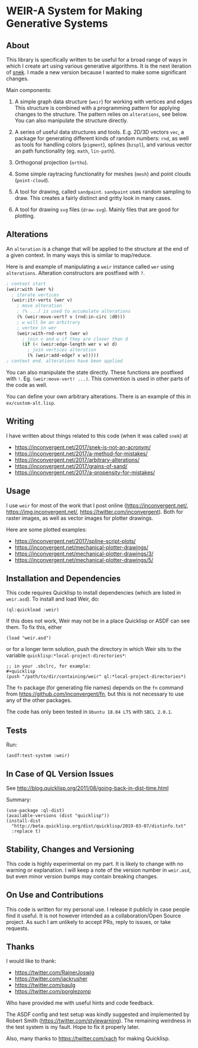 # WEIR-A System for Making Generative Systems


## About

This library is specifically written to be useful for a broad range of ways in
which I create art using various generative algorithms. It is the next
iteration of [snek](https://github.com/inconvergent/snek). I made a new version
because I wanted to make some significant changes.

Main components:

1. A simple graph data structure (`weir`) for working with vertices and edges
   This structure is combined with a programming pattern for applying changes
   to the structure. The pattern relies on `alterations`, see below. You can
   also manipulate the structure directly.

2. A series of useful data structures and tools. E.g. 2D/3D vectors `vec`, a
   package for generating different kinds of random numbers: `rnd`, as well as
   tools for handling colors (`pigment`), splines (`bzspl`), and various vector
   an path functionality (eg. `math`, `lin-path`).

3. Orthogonal projection (`ortho`).

4. Some simple raytracing functionality for meshes (`mesh`) and point clouds
   (`point-cloud`).

5. A tool for drawing, called `sandpaint`. `sandpaint` uses random sampling to
   draw. This creates a fairly distinct and gritty look in many cases.

6. A tool for drawing `svg` files (`draw-svg`). Mainly files that are good for
   plotting.


## Alterations

An `alteration` is a change that will be applied to the structure at the end of
a given context. In many ways this is similar to map/reduce.

Here is and example of manipulating a `weir` instance called `wer` using
`alterations`. Alteration constructors are postfixed with `?`.

```lisp
; context start
(weir:with (wer %)
  ; iterate vertices
  (weir:itr-verts (wer v)
    ; move alteration
    ; (% ...) is used to accumulate alterations
    (% (weir:move-vert? v (rnd:in-circ 1d0)))
    ; w will be an arbitrary
    ; vertex in wer
    (weir:with-rnd-vert (wer w)
      ; join v and w if they are closer than d
      (if (< (weir:edge-length wer v w) d)
        ; join vertices alteration
        (% (weir:add-edge? v w)))))
; context end. alterations have been applied
```

You can also manipulate the state directly. These functions are postfixed with
`!`.  Eg. `(weir:move-vert! ...)`. This convention is used in other parts of
the code as well.

You can define your own arbitrary alterations. There is an example of this in
`ex/custom-alt.lisp`.


## Writing

I have written about things related to this code (when it was called `snek`) at

  - https://inconvergent.net/2017/snek-is-not-an-acronym/
  - https://inconvergent.net/2017/a-method-for-mistakes/
  - https://inconvergent.net/2017/arbitrary-alterations/
  - https://inconvergent.net/2017/grains-of-sand/
  - https://inconvergent.net/2017/a-propensity-for-mistakes/


## Usage

I use `weir` for most of the work that I post online
(https://inconvergent.net/, https://img.inconvergent.net/,
https://twitter.com/inconvergent). Both for raster images, as well as vector
images for plotter drawings.

Here are some plotted examples:

 - https://inconvergent.net/2017/spline-script-plots/
 - https://inconvergent.net/mechanical-plotter-drawings/
 - https://inconvergent.net/mechanical-plotter-drawings/3/
 - https://inconvergent.net/mechanical-plotter-drawings/5/


## Installation and Dependencies

This code requires Quicklisp to install dependencies (which are listed in
`weir.asd`). To install and load Weir, do:


```
(ql:quickload :weir)
```

If this does not work, Weir may not be in a place Quicklisp or ASDF can see
them. To fix this, either

```
(load "weir.asd")
```

or for a longer term solution, push the directory in which Weir sits to the
variable `quicklisp:*local-project-directories*`:

```
;; in your .sbclrc, for example:
#+quicklisp
(push "/path/to/dir/containing/weir" ql:*local-project-directories*)
```

The `fn` package (for generating file names) depends on the `fn` command from
https://github.com/inconvergent/fn, but this is not necessary to use any of the
other packages.

The code has only been tested in `Ubuntu 18.04 LTS` with `SBCL 2.0.1`.


## Tests

Run:

```
(asdf:test-system :weir)
```


## In Case of QL Version Issues

See http://blog.quicklisp.org/2011/08/going-back-in-dist-time.html

Summary:

    (use-package :ql-dist)
    (available-versions (dist "quicklisp"))
    (install-dist
      "http://beta.quicklisp.org/dist/quicklisp/2019-03-07/distinfo.txt"
      :replace t)


## Stability, Changes and Versioning

This code is highly experimental on my part. It is likely to change with no
warning or explanation. I will keep a note of the version number in
`weir.asd`, but even minor version bumps may contain breaking changes.


## On Use and Contributions

This code is written for my personal use. I release it publicly in case people
find it useful. It is not however intended as a collaboration/Open Source
project. As such I am unlikely to accept PRs, reply to issues, or take
requests.


## Thanks

I would like to thank:

  - https://twitter.com/RainerJoswig
  - https://twitter.com/jackrusher
  - https://twitter.com/paulg
  - https://twitter.com/porglezomp

Who have provided me with useful hints and code feedback.

The ASDF config and test setup was kindly suggested and implemented by Robert
Smith (https://twitter.com/stylewarning). The remaining weirdness in the test
system is my fault. Hope to fix it properly later.

Also, many thanks to https://twitter.com/xach for making Quicklisp.


